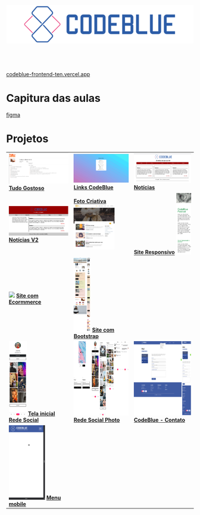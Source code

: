 <h1 align="center">
    <img src="./Imagens/Logos/logo-codeblue.png">
</h1>

<br><br>

<p>
    <a href="https://codeblue-frontend-ten.vercel.app/">codeblue-frontend-ten.vercel.app</a>
</p>

# Capitura das aulas

[figma](https://www.figma.com/file/ewInWc9b4s9FOFaDe5hZ4S/CodeAcamedy?node-id=0%3A1)

# Projetos

<table>
    <tr>
        <td>
            <img width="300" src="./Imagens/projetos/tudo-gostoso.png">
            <a href="https://codeblue-frontend-ten.vercel.app/projetos/cardapio/index.html"><strong>Tudo Gostoso</strong></a>
        </td>
        <td>
            <img width="300"src="./Imagens/projetos/links-codeblue.png">
            <a href="https://codeblue-frontend-ten.vercel.app/projetos/links/index.html"><strong>Links CodeBlue</strong></a>
        </td>
        <td>
            <img width="300" src="./Imagens/projetos/noticias.png">
            <a href="https://codeblue-frontend-ten.vercel.app/projetos/noticias/index.html"><strong>Notícias</strong></a>
        </td>
    </tr>
    <tr>
        <td>
            <img width="300" src="./Imagens/projetos/noticiasv2.png">
            <a href="https://codeblue-frontend-ten.vercel.app/projetos/noticias-v2/index.html"><strong>Notícias V2</strong></a>
        </td>
        <td>
            <a href="https://codeblue-frontend-ten.vercel.app/projetos/foto-criativa/index.html"><strong>Foto Criativa</strong></a>
            <img width="110" src="./Imagens/projetos/foto-criativa.png">
        </td>
        <td>
            <a href="https://codeblue-frontend-ten.vercel.app/projetos/exercicio03/index.html"><strong>Site Responsivo</strong></a>
            <img width="40" src="./Imagens/projetos/responsiver.png">
        </td>
    </tr>
    <tr>
        <td>
            <img height="200" src="./Imagens/projetos/site-com-ecommerce.png">
            <a href="https://codeblue-frontend-ten.vercel.app/projetos/site-com-ecommerce/index.html"><strong>Site com Ecormmerce</strong></a>
        </td>
        <td>
            <img height="200" src="./Imagens/projetos/site-com-ecommerce-bootstrap.png">
            <a href="https://codeblue-frontend-ten.vercel.app/projetos/site-com-ecommerce-bootstrap/index.html"><strong>Site com Bootstrap</a>
        </td>
    </tr>
    <tr>
        <td>
            <img height="200" src="./Imagens/projetos/tela-inicial-rede-social.png">
            <a href="https://codeblue-frontend-ten.vercel.app/projetos/tela-inicial-rede-social/index.html"><strong>Tela inicial Rede Social</strong></a>
        </td>
        <td>
            <img height="200" src="./Imagens/projetos/rede-social-photo.png">
            <a href="https://codeblue-frontend-ten.vercel.app/projetos/rede-social-photo/index.html"><strong>Rede Social Photo</strong></a>
        </td>
        <td>
            <img height="200" src="./Imagens/projetos/codeblue-contanto.png">
            <a href="https://codeblue-frontend-ten.vercel.app/projetos/codeblue-contato/index.html"><strong>CodeBlue - Contato</strong></a>
        </td>
    </tr>
    <tr>
        <td>
            <img height="200" src="./Imagens/projetos/menu-mobile.gif">
            <a href="https://codeblue-frontend-ten.vercel.app/projetos/menu-mobile/index.html"><strong>Menu mobile</strong></a>
        </td>
    </tr>
</table>

